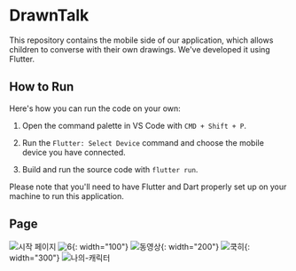 # DrawnTalk

This repository contains the mobile side of our application, which allows children to converse with their own drawings. We've developed it using Flutter.

## How to Run

Here's how you can run the code on your own:

1. Open the command palette in VS Code with `CMD + Shift + P`.

2. Run the `Flutter: Select Device` command and choose the mobile device you have connected.

3. Build and run the source code with `flutter run`.

Please note that you'll need to have Flutter and Dart properly set up on your machine to run this application.


## Page
![시작 페이지](https://github.com/DataEngineering-team4/FE/assets/31652115/b857673d-6a89-4a95-9a69-94d9b0114045)
![6](https://github.com/DataEngineering-team4/FE/assets/31652115/23751eb2-c8e0-4170-9179-05ef13c8c13a){: width="100"}
![동영상](https://github.com/DataEngineering-team4/FE/assets/31652115/f827a8d2-d58c-4d91-946e-5d1e3bf4b017){: width="200"}
![쿡히](https://github.com/DataEngineering-team4/FE/assets/31652115/06736e5b-9e9b-43ef-b49a-b64aa0b20986){: width="300"}
![나의-캐릭터](https://github.com/DataEngineering-team4/FE/assets/31652115/6a39da39-7ef6-4b69-b42b-536813e680c0)
